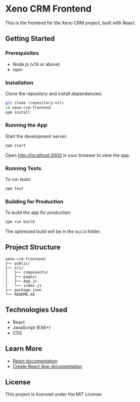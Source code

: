 # Xeno CRM Frontend

This is the frontend for the Xeno CRM project, built with React.

## Getting Started

### Prerequisites

- Node.js (v14 or above)
- npm

### Installation

Clone the repository and install dependencies:

```bash
git clone <repository-url>
cd xeno-crm-frontend
npm install
```

### Running the App

Start the development server:

```bash
npm start
```

Open [http://localhost:3000](http://localhost:3000) in your browser to view the app.

### Running Tests

To run tests:

```bash
npm test
```

### Building for Production

To build the app for production:

```bash
npm run build
```

The optimized build will be in the `build` folder.

## Project Structure

```
xeno-crm-frontend/
├── public/
├── src/
│   ├── components/
│   ├── pages/
│   ├── App.js
│   └── index.js
├── package.json
└── README.md
```

## Technologies Used

- React
- JavaScript (ES6+)
- CSS

## Learn More

- [React documentation](https://reactjs.org/)
- [Create React App documentation](https://create-react-app.dev/)

## License

This project is licensed under the MIT License.
